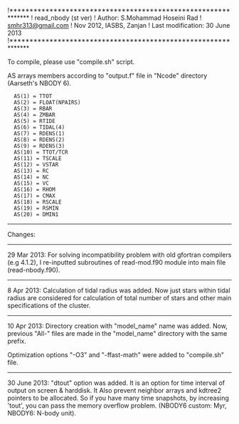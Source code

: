 !**************************************************************
! read_nbody (st ver)
! Author: S.Mohammad Hoseini Rad
! smhr313@gmail.com
! Nov 2012, IASBS, Zanjan
! Last modification: 30 June 2013
!**************************************************************

To compile, please use "compile.sh" script.

AS arrays members according to "output.f" file in "Ncode" directory (Aarseth's NBODY 6).

      AS(1) = TTOT
      AS(2) = FLOAT(NPAIRS)
      AS(3) = RBAR
      AS(4) = ZMBAR
      AS(5) = RTIDE
      AS(6) = TIDAL(4)
      AS(7) = RDENS(1)
      AS(8) = RDENS(2)
      AS(9) = RDENS(3)
      AS(10) = TTOT/TCR
      AS(11) = TSCALE
      AS(12) = VSTAR
      AS(13) = RC
      AS(14) = NC
      AS(15) = VC
      AS(16) = RHOM
      AS(17) = CMAX
      AS(18) = RSCALE
      AS(19) = RSMIN
      AS(20) = DMIN1
***************************************************************

Changes:
***************
29 Mar 2013: For solving incompatibility problem with old gfortran compilers (e.g 4.1.2),
I re-inputted subroutines of read-mod.f90 module into main file (read-nbody.f90).
***************
8 Apr 2013: Calculation of tidal radius was added. Now just stars within tidal radius are considered 
for calculation of total number of stars and other main specifications of the cluster.
***************
10 Apr 2013: Directory creation with "model_name" name was added. Now, previous "All-" files
are made in the "model_name" directory with the same prefix.

Optimization options "-O3" and "-ffast-math" were added to "compile.sh" file.
***************
30 June 2013: "dtout" option was added. It is an option for time interval of output on screen & harddisk. It Also prevent neighbor arrays and kdtree2 pointers to be allocated. So if you have many time snapshots, by increasing 'tout', you can pass the memory overflow problem. (NBODY6 custom: Myr, NBODY6: N-body unit).
